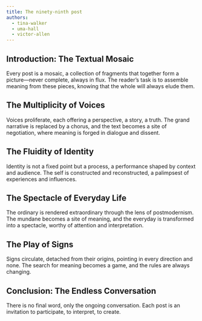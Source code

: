 ```yaml
---
title: The ninety-ninth post
authors:
  - tina-walker
  - uma-hall
  - victor-allen
---
```


## Introduction: The Textual Mosaic

Every post is a mosaic, a collection of fragments that together form a picture—never complete,
always in flux. The reader’s task is to assemble meaning from these pieces, knowing that the whole
will always elude them.

## The Multiplicity of Voices

Voices proliferate, each offering a perspective, a story, a truth. The grand narrative is replaced
by a chorus, and the text becomes a site of negotiation, where meaning is forged in dialogue and
dissent.

## The Fluidity of Identity

Identity is not a fixed point but a process, a performance shaped by context and audience. The self
is constructed and reconstructed, a palimpsest of experiences and influences.

## The Spectacle of Everyday Life

The ordinary is rendered extraordinary through the lens of postmodernism. The mundane becomes a site
of meaning, and the everyday is transformed into a spectacle, worthy of attention and
interpretation.

## The Play of Signs

Signs circulate, detached from their origins, pointing in every direction and none. The search for
meaning becomes a game, and the rules are always changing.

## Conclusion: The Endless Conversation

There is no final word, only the ongoing conversation. Each post is an invitation to participate, to
interpret, to create.
